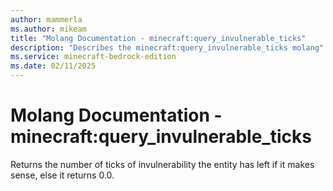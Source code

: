 ```yaml
---
author: mammerla
ms.author: mikeam
title: "Molang Documentation - minecraft:query_invulnerable_ticks"
description: "Describes the minecraft:query_invulnerable_ticks molang"
ms.service: minecraft-bedrock-edition
ms.date: 02/11/2025 
---
```


# Molang Documentation - minecraft:query_invulnerable_ticks

Returns the number of ticks of invulnerability the entity has left if it makes sense, else it returns 0.0.
